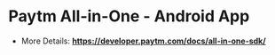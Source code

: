 # Paytm All-in-One - Android App
* More Details: **https://developer.paytm.com/docs/all-in-one-sdk/**